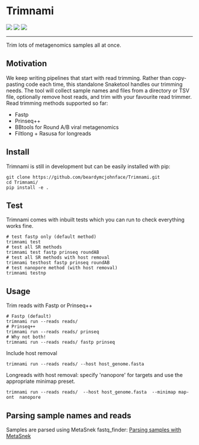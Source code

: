 # Trimnami

[![](https://img.shields.io/static/v1?label=CLI&message=Snaketool&color=blueviolet)](https://github.com/beardymcjohnface/Snaketool)
[![](https://img.shields.io/static/v1?label=Licence&message=MIT&color=black)](https://opensource.org/license/mit/)
![](https://img.shields.io/static/v1?label=Install%20with&message=PIP&color=success)

---

Trim lots of metagenomics samples all at once.

## Motivation

We keep writing pipelines that start with read trimming.
Rather than copy-pasting code each time,
this standalone Snaketool handles our trimming needs.
The tool will collect sample names and files from a directory or TSV file,
optionally remove host reads, and trim with your favourite read trimmer.
Read trimming methods supported so far:

- Fastp
- Prinseq++
- BBtools for Round A/B viral metagenomics
- Filtlong + Rasusa for longreads

## Install

Trimnami is still in development but can be easily installed with pip:

```shell
git clone https://github.com/beardymcjohnface/Trimnami.git
cd Trimnami/
pip install -e .
```

## Test

Trimnami comes with inbuilt tests which you can run to check everything works fine.

```shell
# test fastp only (default method)
trimnami test
# test all SR methods
trimnami test fastp prinseq roundAB
# test all SR methods with host removal
trimnami testhost fastp prinseq roundAB
# test nanopore method (with host removal)
trimnami testnp
```

## Usage

Trim reads with Fastp or Prinseq++

```shell
# Fastp (default)
trimnami run --reads reads/
# Prinseq++
trimnami run --reads reads/ prinseq
# Why not both!
trimnami run --reads reads/ fastp prinseq
```

Include host removal

```shell
trimnami run --reads reads/ --host host_genome.fasta
```

Longreads with host removal: specify 'nanopore' for targets and use the appropriate minimap preset.

```shell
trimnami run --reads reads/  --host host_genome.fasta  --minimap map-ont  nanopore
```

## Parsing sample names and reads

Samples are parsed using MetaSnek fastq_finder:
[Parsing samples with MetaSnek](https://gist.github.com/beardymcjohnface/bb161ba04ae1042299f48a4849e917c8)
